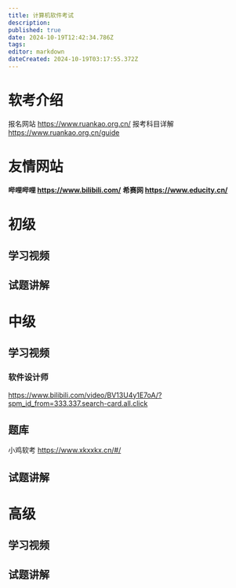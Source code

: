 ```yaml
---
title: 计算机软件考试
description: 
published: true
date: 2024-10-19T12:42:34.786Z
tags: 
editor: markdown
dateCreated: 2024-10-19T03:17:55.372Z
---
```


# 软考介绍
报名网站 https://www.ruankao.org.cn/
报考科目详解 https://www.ruankao.org.cn/guide

# 友情网站
**哔哩哔哩 https://www.bilibili.com/**
**希赛网 https://www.educity.cn/**

# 初级
## 学习视频

## 试题讲解



# 中级
## 学习视频
### 软件设计师
https://www.bilibili.com/video/BV13U4y1E7oA/?spm_id_from=333.337.search-card.all.click
## 题库 
小鸡软考 https://www.xkxxkx.cn/#/
## 试题讲解




# 高级
## 学习视频


## 试题讲解
